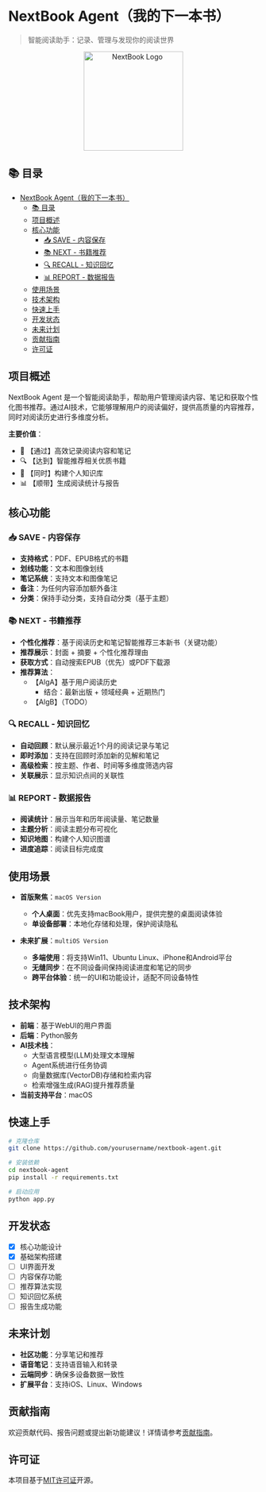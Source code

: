 # NextBook Agent（我的下一本书）

> 智能阅读助手：记录、管理与发现你的阅读世界

<p align="center">
  <img src="docs/assets/logo.png" alt="NextBook Logo" width="200"/>
</p>

## 📚 目录

- [NextBook Agent（我的下一本书）](#nextbook-agent我的下一本书)
  - [📚 目录](#-目录)
  - [项目概述](#项目概述)
  - [核心功能](#核心功能)
    - [📥 SAVE - 内容保存](#-save---内容保存)
    - [📚 NEXT - 书籍推荐](#-next---书籍推荐)
    - [🔍 RECALL - 知识回忆](#-recall---知识回忆)
    - [📊 REPORT - 数据报告](#-report---数据报告)
  - [使用场景](#使用场景)
  - [技术架构](#技术架构)
  - [快速上手](#快速上手)
  - [开发状态](#开发状态)
  - [未来计划](#未来计划)
  - [贡献指南](#贡献指南)
  - [许可证](#许可证)

## 项目概述

NextBook Agent 是一个智能阅读助手，帮助用户管理阅读内容、笔记和获取个性化图书推荐。通过AI技术，它能够理解用户的阅读偏好，提供高质量的内容推荐，同时对阅读历史进行多维度分析。

**主要价值**：
- 📝 【通过】高效记录阅读内容和笔记
- 🔍 【达到】智能推荐相关优质书籍
- 🧠 【同时】构建个人知识库
- 📊 【顺带】生成阅读统计与报告

## 核心功能

### 📥 SAVE - 内容保存

* **支持格式**：PDF、EPUB格式的书籍
* **划线功能**：文本和图像划线
* **笔记系统**：支持文本和图像笔记
* **备注**：为任何内容添加额外备注
* **分类**：保持手动分类，支持自动分类（基于主题）

### 📚 NEXT - 书籍推荐

* **个性化推荐**：基于阅读历史和笔记智能推荐三本新书（关键功能）
* **推荐展示**：封面 + 摘要 + 个性化推荐理由
* **获取方式**：自动搜索EPUB（优先）或PDF下载源
* **推荐算法**：
  * 【AlgA】基于用户阅读历史
    * 结合：最新出版 + 领域经典 + 近期热门
  * 【AlgB】（TODO）

### 🔍 RECALL - 知识回忆

* **自动回顾**：默认展示最近1个月的阅读记录与笔记
* **即时添加**：支持在回顾时添加新的见解和笔记
* **高级检索**：按主题、作者、时间等多维度筛选内容
* **关联展示**：显示知识点间的关联性

### 📊 REPORT - 数据报告

* **阅读统计**：展示当年和历年阅读量、笔记数量
* **主题分析**：阅读主题分布可视化
* **知识地图**：构建个人知识图谱
* **进度追踪**：阅读目标完成度

## 使用场景

* **首版聚焦**：`macOS Version`
  * **个人桌面**：优先支持macBook用户，提供完整的桌面阅读体验
  * **单设备部署**：本地化存储和处理，保护阅读隐私
  
* **未来扩展**：`multiOS Version`
  * **多端使用**：将支持Win11、Ubuntu Linux、iPhone和Android平台
  * **无缝同步**：在不同设备间保持阅读进度和笔记的同步
  * **跨平台体验**：统一的UI和功能设计，适配不同设备特性

## 技术架构

* **前端**：基于WebUI的用户界面
* **后端**：Python服务
* **AI技术栈**：
  * 大型语言模型(LLM)处理文本理解
  * Agent系统进行任务协调
  * 向量数据库(VectorDB)存储和检索内容
  * 检索增强生成(RAG)提升推荐质量
* **当前支持平台**：macOS

## 快速上手

```bash
# 克隆仓库
git clone https://github.com/yourusername/nextbook-agent.git

# 安装依赖
cd nextbook-agent
pip install -r requirements.txt

# 启动应用
python app.py
```

## 开发状态

- [x] 核心功能设计
- [x] 基础架构搭建
- [ ] UI界面开发
- [ ] 内容保存功能
- [ ] 推荐算法实现
- [ ] 知识回忆系统
- [ ] 报告生成功能

## 未来计划

* **社区功能**：分享笔记和推荐
* **语音笔记**：支持语音输入和转录
* **云端同步**：确保多设备数据一致性
* **扩展平台**：支持iOS、Linux、Windows

## 贡献指南

欢迎贡献代码、报告问题或提出新功能建议！详情请参考[贡献指南](CONTRIBUTING.md)。

## 许可证

本项目基于[MIT许可证](LICENSE)开源。